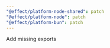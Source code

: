 ```yaml
---
"@effect/platform-node-shared": patch
"@effect/platform-node": patch
"@effect/platform-bun": patch
---
```


Add missing exports
